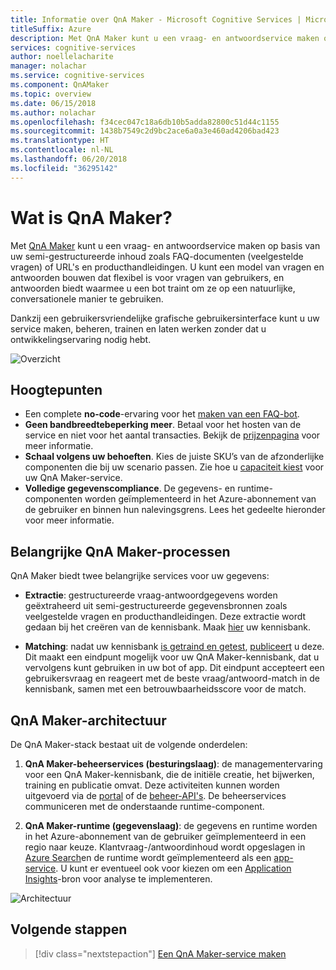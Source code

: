```yaml
---
title: Informatie over QnA Maker - Microsoft Cognitive Services | Microsoft Docs
titleSuffix: Azure
description: Met QnA Maker kunt u een vraag- en antwoordservice maken op basis van uw semi-gestructureerde inhoud zoals FAQ-documenten of URL's en producthandleidingen.
services: cognitive-services
author: noellelacharite
manager: nolachar
ms.service: cognitive-services
ms.component: QnAMaker
ms.topic: overview
ms.date: 06/15/2018
ms.author: nolachar
ms.openlocfilehash: f34cec047c18a6db10b5adda82800c51d44c1155
ms.sourcegitcommit: 1438b7549c2d9bc2ace6a0a3e460ad4206bad423
ms.translationtype: HT
ms.contentlocale: nl-NL
ms.lasthandoff: 06/20/2018
ms.locfileid: "36295142"
---
```

# <a name="what-is-qna-maker"></a>Wat is QnA Maker?

Met [QnA Maker](https://qnamaker.ai) kunt u een vraag- en antwoordservice maken op basis van uw semi-gestructureerde inhoud zoals FAQ-documenten (veelgestelde vragen) of URL's en producthandleidingen. U kunt een model van vragen en antwoorden bouwen dat flexibel is voor vragen van gebruikers, en antwoorden biedt waarmee u een bot traint om ze op een natuurlijke, conversationele manier te gebruiken.

Dankzij een gebruikersvriendelijke grafische gebruikersinterface kunt u uw service maken, beheren, trainen en laten werken zonder dat u ontwikkelingservaring nodig hebt.

![Overzicht](../media/qnamaker-overview-learnabout/overview.png)

## <a name="highlights"></a>Hoogtepunten

- Een complete **no-code**-ervaring voor het [maken van een FAQ-bot](https://aka.ms/qnamaker-docs-create-faqbot).
- **Geen bandbreedtebeperking meer**. Betaal voor het hosten van de service en niet voor het aantal transacties. Bekijk de [prijzenpagina](https://aka.ms/qnamaker-docs-pricing) voor meer informatie.
- **Schaal volgens uw behoeften**. Kies de juiste SKU’s van de afzonderlijke componenten die bij uw scenario passen. Zie hoe u [capaciteit kiest](https://aka.ms/qnamaker-docs-capacity) voor uw QnA Maker-service.
- **Volledige gegevenscompliance**. De gegevens- en runtime-componenten worden geïmplementeerd in het Azure-abonnement van de gebruiker en binnen hun nalevingsgrens. Lees het gedeelte hieronder voor meer informatie.

## <a name="key-qna-maker-processes"></a>Belangrijke QnA Maker-processen

QnA Maker biedt twee belangrijke services voor uw gegevens:

* **Extractie**: gestructureerde vraag-antwoordgegevens worden geëxtraheerd uit semi-gestructureerde gegevensbronnen zoals veelgestelde vragen en producthandleidingen. Deze extractie wordt gedaan bij het creëren van de kennisbank. Maak [hier](https://aka.ms/qnamaker-docs-createkb) uw kennisbank.

* **Matching**: nadat uw kennisbank [is getraind en getest](https://aka.ms/qnamaker-docs-trainkb), [publiceert](https://aka.ms/qnamaker-docs-publishkb) u deze. Dit maakt een eindpunt mogelijk voor uw QnA Maker-kennisbank, dat u vervolgens kunt gebruiken in uw bot of app. Dit eindpunt accepteert een gebruikersvraag en reageert met de beste vraag/antwoord-match in de kennisbank, samen met een betrouwbaarheidsscore voor de match.

## <a name="qna-maker-architecture"></a>QnA Maker-architectuur

De QnA Maker-stack bestaat uit de volgende onderdelen:

1. **QnA Maker-beheerservices (besturingslaag)**: de managementervaring voor een QnA Maker-kennisbank, die de initiële creatie, het bijwerken, training en publicatie omvat. Deze activiteiten kunnen worden uitgevoerd via de [portal](https://qnamaker.ai) of de [beheer-API's](https://aka.ms/qnamaker-v4-apis). De beheerservices communiceren met de onderstaande runtime-component.

2. **QnA Maker-runtime (gegevenslaag)**: de gegevens en runtime worden in het Azure-abonnement van de gebruiker geïmplementeerd in een regio naar keuze. Klantvraag-/antwoordinhoud wordt opgeslagen in [Azure Search](https://azure.microsoft.com/services/search/)en de runtime wordt geïmplementeerd als een [app-service](https://azure.microsoft.com/services/app-service/). U kunt er eventueel ook voor kiezen om een ​​[Application Insights](https://azure.microsoft.com/services/application-insights/)-bron voor analyse te implementeren.

![Architectuur](../media/qnamaker-overview-learnabout/architecture.png)

## <a name="next-steps"></a>Volgende stappen

> [!div class="nextstepaction"]
> [Een QnA Maker-service maken](../how-to/set-up-qnamaker-service-azure.md)
